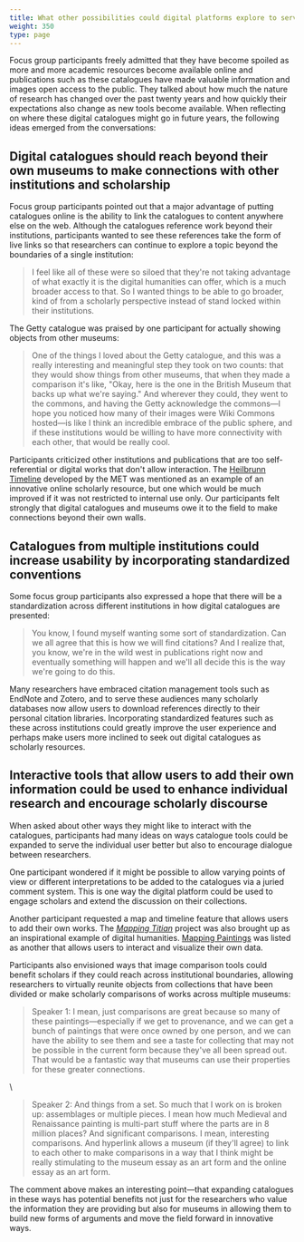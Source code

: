 ```yaml
---
title: What other possibilities could digital platforms explore to serve users?
weight: 350
type: page
---
```


Focus group participants freely admitted that they have become spoiled as more and more academic resources become available online and publications such as these catalogues have made valuable information and images open access to the public. They talked about how much the nature of research has changed over the past twenty years and how quickly their expectations also change as new tools become available. When reflecting on where these digital catalogues might go in future years, the following ideas emerged from the conversations:

## Digital catalogues should reach beyond their own museums to make connections with other institutions and scholarship

Focus group participants pointed out that a major advantage of putting catalogues online is the ability to link the catalogues to content anywhere else on the web. Although the catalogues reference work beyond their institutions, participants wanted to see these references take the form of live links so that researchers can continue to explore a topic beyond the boundaries of a single institution:

> I feel like all of these were so siloed that they're not taking advantage of what exactly it is the digital humanities can offer, which is a much broader access to that. So I wanted things to be able to go broader, kind of from a scholarly perspective instead of stand locked within their institutions.

The Getty catalogue was praised by one participant for actually showing objects from other museums:

> One of the things I loved about the Getty catalogue, and this was a really interesting and meaningful step they took on two counts: that they would show things from other museums, that when they made a comparison it's like, "Okay, here is the one in the British Museum that backs up what we're saying." And wherever they could, they went to the commons, and having the Getty acknowledge the commons—I hope you noticed how many of their images were Wiki Commons hosted—is like I think an incredible embrace of the public sphere, and if these institutions would be willing to have more connectivity with each other, that would be really cool.

Participants criticized other institutions and publications that are too self-referential or digital works that don't allow interaction. The [Heilbrunn Timeline](https://www.metmuseum.org/toah/) developed by the MET was mentioned as an example of an innovative online scholarly resource, but one which would be much improved if it was not restricted to internal use only. Our participants felt strongly that digital catalogues and museums owe it to the field to make connections beyond their own walls.

## Catalogues from multiple institutions could increase usability by incorporating standardized conventions

Some focus group participants also expressed a hope that there will be a standardization across different institutions in how digital catalogues are presented:

> You know, I found myself wanting some sort of standardization. Can we all agree that this is how we will find citations? And I realize that, you know, we're in the wild west in publications right now and eventually something will happen and we'll all decide this is the way we're going to do this.

Many researchers have embraced citation management tools such as EndNote and Zotero, and to serve these audiences many scholarly databases now allow users to download references directly to their personal citation libraries. Incorporating standardized features such as these across institutions could greatly improve the user experience and perhaps make users more inclined to seek out digital catalogues as scholarly resources.

## Interactive tools that allow users to add their own information could be used to enhance individual research and encourage scholarly discourse

When asked about other ways they might like to interact with the catalogues, participants had many ideas on ways catalogue tools could be expanded to serve the individual user better but also to encourage dialogue between researchers.

One participant wondered if it might be possible to allow varying points of view or different interpretations to be added to the catalogues via a juried comment system. This is one way the digital platform could be used to engage scholars and extend the discussion on their collections.

Another participant requested a map and timeline feature that allows users to add their own works. The [*Mapping Titian*](http://www.mappingtitian.org/) project was also brought up as an inspirational example of digital humanities. [Mapping Paintings](http://www.mappingpaintings.org/) was listed as another that allows users to interact and visualize their own data.

Participants also envisioned ways that image comparison tools could benefit scholars if they could reach across institutional boundaries, allowing researchers to virtually reunite objects from collections that have been divided or make scholarly comparisons of works across multiple museums:

> Speaker 1: I mean, just comparisons are great because so many of these paintings—especially if we get to provenance, and we can get a bunch of paintings that were once owned by one person, and we can have the ability to see them and see a taste for collecting that may not be possible in the current form because they've all been spread out. That would be a fantastic way that museums can use their properties for these greater connections.

\

> Speaker 2: And things from a set. So much that I work on is broken up: assemblages or multiple pieces. I mean how much Medieval and Renaissance painting is multi-part stuff where the parts are in 8 million places? And significant comparisons. I mean, interesting comparisons. And hyperlink allows a museum (if they'll agree) to link to each other to make comparisons in a way that I think might be really stimulating to the museum essay as an art form and the online essay as an art form.

The comment above makes an interesting point—that expanding catalogues in these ways has potential benefits not just for the researchers who value the information they are providing but also for museums in allowing them to build new forms of arguments and move the field forward in innovative ways.

